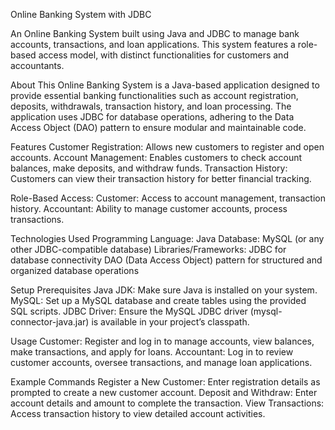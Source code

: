 Online Banking System with JDBC

An Online Banking System built using Java and JDBC to manage bank accounts, transactions, and loan applications. This system features a role-based access model, with distinct functionalities for customers and accountants.

About
This Online Banking System is a Java-based application designed to provide essential banking functionalities such as account registration, deposits, withdrawals, transaction history, and loan processing. The application uses JDBC for database operations, adhering to the Data Access Object (DAO) pattern to ensure modular and maintainable code.

Features
Customer Registration: Allows new customers to register and open accounts.
Account Management: Enables customers to check account balances, make deposits, and withdraw funds.
Transaction History: Customers can view their transaction history for better financial tracking.

Role-Based Access:
Customer: Access to account management, transaction history.
Accountant: Ability to manage customer accounts, process transactions.

Technologies Used
Programming Language: Java
Database: MySQL (or any other JDBC-compatible database)
Libraries/Frameworks:
JDBC for database connectivity
DAO (Data Access Object) pattern for structured and organized database operations

Setup
Prerequisites
Java JDK: Make sure Java is installed on your system.
MySQL: Set up a MySQL database and create tables using the provided SQL scripts.
JDBC Driver: Ensure the MySQL JDBC driver (mysql-connector-java.jar) is available in your project’s classpath.

Usage
Customer: Register and log in to manage accounts, view balances, make transactions, and apply for loans.
Accountant: Log in to review customer accounts, oversee transactions, and manage loan applications.

Example Commands
Register a New Customer: Enter registration details as prompted to create a new customer account.
Deposit and Withdraw: Enter account details and amount to complete the transaction.
View Transactions: Access transaction history to view detailed account activities.
